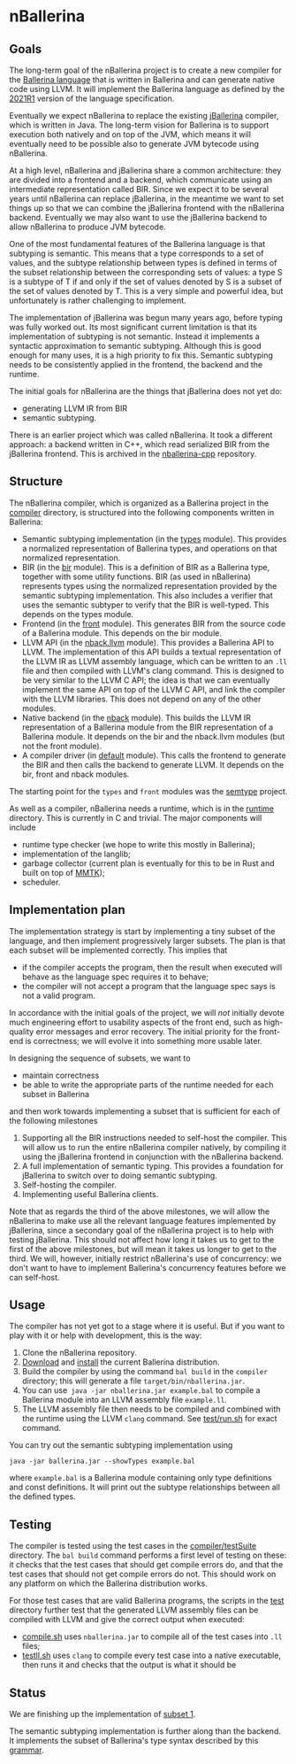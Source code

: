 # nBallerina

## Goals

The long-term goal of the nBallerina project is to create a new compiler for the [Ballerina language](https://ballerina.io/) that is written in Ballerina and can generate native code using LLVM. It will implement the Ballerina language as defined by the [2021R1](https://ballerina.io/spec/lang/2021R1/)  version of the language specification.

Eventually we expect nBallerina to replace the existing [jBallerina](https://github.com/ballerina-platform/ballerina-lang) compiler, which is written in Java. The long-term vision for Ballerina is to support execution both natively and on top of the JVM, which means it will eventually need to be possible also to generate JVM bytecode using nBallerina.

At a high level, nBallerina and jBallerina share a common architecture: they are divided into a frontend and a backend, which communicate using an intermediate representation called BIR. Since we expect it to be several years until nBallerina can replace jBallerina, in the meantime we want to set things up so that we can combine the jBallerina frontend with the nBallerina backend. Eventually we may also want to use the jBallerina backend to allow nBallerina to produce JVM bytecode.

One of the most fundamental features of the Ballerina language is that subtyping is semantic. This means that a type corresponds to a set of values, and the subtype relationship between types is defined in terms of the subset relationship between the corresponding sets of values: a type S is a subtype of T if and only if the set of values denoted by S is a subset of the set of values denoted by T. This is a very simple and powerful idea, but unfortunately is rather challenging to implement.

The implementation of jBallerina was begun many years ago, before typing was fully worked out. Its most significant current limitation is that its implementation of subtyping is not semantic. Instead it implements a syntactic approximation to semantic subtyping. Although this is good enough for many uses, it is a high priority to fix this. Semantic subtyping needs to be consistently applied in the frontend, the backend and the runtime.

The initial goals for nBallerina are the things that jBallerina does not yet do:

*   generating LLVM IR from BIR
*   semantic subtyping.

There is an earlier project which was called nBallerina. It took a different approach: a backend written in C++, which read serialized BIR from the jBallerina frontend. This is archived in the [nballerina-cpp](https://github.com/ballerina-platform/nballerina-cpp) repository.

## Structure

The nBallerina compiler, which is organized as a Ballerina project in the [compiler](compiler/) directory, is structured into the following components written in Ballerina:

*   Semantic subtyping implementation (in the [types](compiler/modules/types) module). This provides a normalized representation of Ballerina types, and operations on that normalized representation.
*   BIR (in the [bir](compiler/modules/bir) module). This is a definition of BIR as a Ballerina type, together with some utility functions. BIR (as used in nBallerina) represents types using the normalized representation provided by the semantic subtyping implementation. This also includes a verifier that uses the semantic subtyper to verify that the BIR is well-typed. This depends on the types module.
*   Frontend (in the [front](compiler/modules/front) module). This generates BIR from the source code of a Ballerina module. This depends on the bir module.
*   LLVM API (in the [nback.llvm](compiler/modules/nback.llvm) module). This provides a Ballerina API to LLVM. The implementation of this API builds a textual representation of the LLVM IR as LLVM assembly language, which can be written to an `.ll` file and then compiled with LLVM's clang command. This is designed to be very similar to the LLVM C API; the idea  is that we can eventually implement the same API on top of the LLVM C API, and link the compiler with the LLVM libraries. This does not depend on any of the other modules.
*   Native backend (in the [nback](compiler/modules/nback) module). This builds the LLVM IR representation of a Ballerina module from the BIR representation of a Ballerina module. It depends on the bir and the nback.llvm modules (but not the front module).
*   A compiler driver (in [default](compiler/main.bal) module). This calls the frontend to generate the BIR and then calls the backend to generate LLVM. It depends on the bir, front and nback modules.

The starting point for the `types` and `front` modules was the [semtype](https://github.com/jclark/semtype) project.

As well as a compiler, nBallerina needs a runtime, which is in the [runtime](runtime) directory. This is currently in C and trivial. The major components will include

*   runtime type checker (we hope to write this mostly in Ballerina);
*   implementation of the langlib;
*   garbage collector (current plan is eventually for this to be in Rust and built on top of [MMTK](https://www.mmtk.io/));
*   scheduler.

<!--
Say something about libraries
Safe FFI interface. We have not started this bit yet.
-->

## Implementation plan

The implementation strategy is start by implementing a tiny subset of the language, and then implement progressively larger subsets. The plan is that
each subset will be implemented correctly. This implies that

- if the compiler accepts the program, then the result when executed will behave as the language spec requires it to behave;
- the compiler will not accept a program that the language spec says is not a valid program.

In accordance with the initial goals of the project, we will *not* initially devote much engineering effort to usability aspects of the front end, such as high-quality error messages and error recovery. The initial priority for the front-end is correctness; we will evolve it into something more usable later.

In designing the sequence of subsets, we want to

* maintain correctness
* be able to write the appropriate parts of the runtime needed for each subset in Ballerina

and then work towards implementing a subset that is sufficient for each of the following milestones

1. Supporting all the BIR instructions needed to self-host the compiler. This will allow us to run the entire nBallerina compiler natively, by compiling it using the jBallerina frontend in conjunction with the nBallerina backend.
2. A full implementation of semantic typing. This provides a foundation for jBallerina to switch over to doing semantic subtyping.
3. Self-hosting the compiler.
4. Implementing useful Ballerina clients.

Note that as regards the third of the above milestones, we will allow the nBallerina to make use all the relevant language features implemented by jBallerina, since a secondary goal of the nBallerina project is to help with testing jBallerina. This should not affect how long it takes us to get to the first of the above milestones, but will mean it takes us longer to get to the third. We will, however, initially restrict nBallerina's use of concurrency: we don't want to have to implement Ballerina's concurrency features before we can self-host.

## Usage

The compiler has not yet got to a stage where it is useful. But if you want to play with it or help with development, this is the way:

1. Clone the nBallerina repository.
2. [Download](https://ballerina.io/downloads/) and [install](https://ballerina.io/learn/user-guide/getting-started/installation-options/) the current Ballerina distribution.
3. Build the compiler by using the command `bal build` in the `compiler` directory; this will generate a file `target/bin/nballerina.jar`.
4. You can use` java -jar nballerina.jar example.bal` to compile a Ballerina module into an LLVM assembly file `example.ll`.
5. The LLVM assembly file then needs to be compiled and combined with the runtime using the LLVM `clang` command. See [test/run.sh](test/run.sh) for exact command.

You can try out the semantic subtyping implementation using

```
java -jar ballerina.jar --showTypes example.bal
```

where `example.bal` is a Ballerina module containing only type definitions and const definitions.  It will print out the subtype relationships between all the defined types.

## Testing

The compiler is tested using the test cases in the [compiler/testSuite](compiler/testSuite/) directory. The `bal build` command performs a first level of testing on these: it checks that the test cases that should get compile errors do, and that the test cases that should not get compile errors do not. This should work on any platform on which the Ballerina distribution works.

For those test cases that are valid Ballerina programs, the scripts in the [test](test/) directory further test that the generated LLVM assembly files can be compiled with LLVM and give the correct output when executed:

* [compile.sh](test/compile.sh) uses `nballerina.jar` to compile all of the test cases into `.ll` files;
* [testll.sh](test/testll.sh) uses `clang` to compile every test case into a native executable, then runs it and checks that the output is what it should be

## Status

We are finishing up the implementation of [subset 1](docs/subset01.md).

The semantic subtyping implementation is further along than the backend. It implements the subset of Ballerina's type syntax described by this [grammar](docs/type-subset.md).
